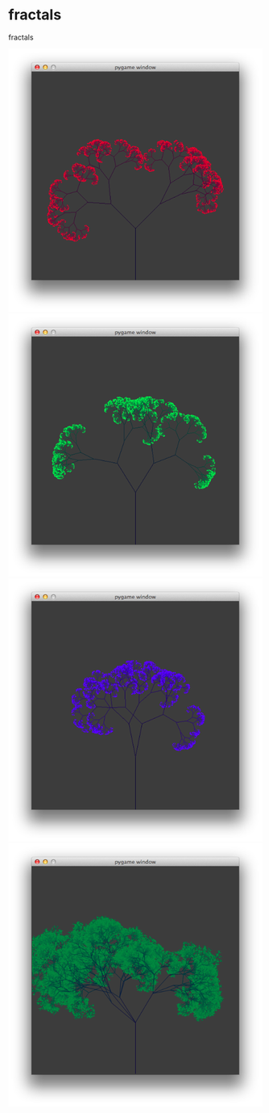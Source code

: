 fractals
========

fractals

![Fractal Tree](/redTree.png "Pretty red tree.")
![Fractal Tree](/greenTree.png "Pretty green tree.")
![Fractal Tree](/blueTree.png "Pretty blue tree.")
![Fractal Tree](/tree.png "Pretty more real tree")
